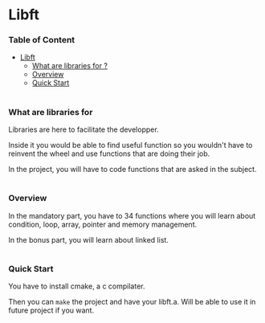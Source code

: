 # Libft

### Table of Content
- [Libft](#libft)
    - [What are libraries for ?](#what-are-library-for)
    - [Overview](#overview)
    - [Quick Start](#quick-start)

#

### What are libraries for
Libraries are here to facilitate the developper.

Inside it you would be able to find useful function so you wouldn't have to reinvent the wheel and use functions that are doing their job.


In the project, you will have to code functions that are asked in the subject.

#

### Overview
In the mandatory part, you have to 34 functions where you will learn about condition, loop, array, pointer and memory management.

In the bonus part, you will learn about linked list.

#

### Quick Start
You have to install cmake, a c compilater.

Then you can `make` the project and have your libft.a. Will be able to use it in future project if you want.

